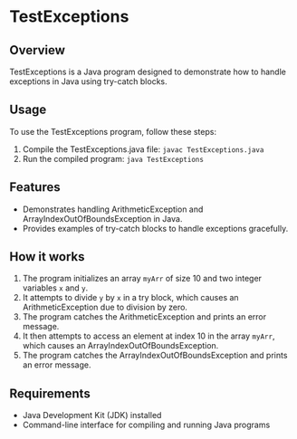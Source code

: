 # TestExceptions

## Overview
TestExceptions is a Java program designed to demonstrate how to handle exceptions in Java using try-catch blocks.

## Usage
To use the TestExceptions program, follow these steps:
1. Compile the TestExceptions.java file: `javac TestExceptions.java`
2. Run the compiled program: `java TestExceptions`

## Features
- Demonstrates handling ArithmeticException and ArrayIndexOutOfBoundsException in Java.
- Provides examples of try-catch blocks to handle exceptions gracefully.

## How it works
1. The program initializes an array `myArr` of size 10 and two integer variables `x` and `y`.
2. It attempts to divide `y` by `x` in a try block, which causes an ArithmeticException due to division by zero.
3. The program catches the ArithmeticException and prints an error message.
4. It then attempts to access an element at index 10 in the array `myArr`, which causes an ArrayIndexOutOfBoundsException.
5. The program catches the ArrayIndexOutOfBoundsException and prints an error message.

## Requirements
- Java Development Kit (JDK) installed
- Command-line interface for compiling and running Java programs

